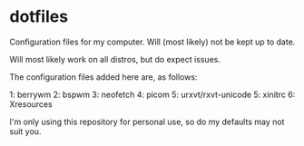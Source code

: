 # dotfiles
Configuration files for my computer. Will (most likely) not be kept up to date.

Will most likely work on all distros, but do expect issues.

The configuration files added here are, as follows:

1: berrywm
2: bspwm
3: neofetch
4: picom
5: urxvt/rxvt-unicode
5: xinitrc
6: Xresources

I'm only using this repository for personal use, so do my defaults may not suit you.
